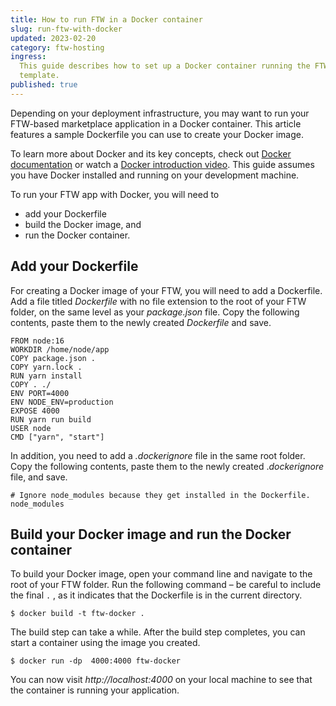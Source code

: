 ```yaml
---
title: How to run FTW in a Docker container
slug: run-ftw-with-docker
updated: 2023-02-20
category: ftw-hosting
ingress:
  This guide describes how to set up a Docker container running the FTW
  template.
published: true
---
```


Depending on your deployment infrastructure, you may want to run your
FTW-based marketplace application in a Docker container. This article
features a sample Dockerfile you can use to create your Docker image.

<info>

To learn more about Docker and its key concepts, check out
[Docker documentation](https://docs.docker.com/) or watch a
[Docker introduction video](https://youtu.be/pTFZFxd4hOI). This guide
assumes you have Docker installed and running on your development
machine.

</info>

To run your FTW app with Docker, you will need to

- add your Dockerfile
- build the Docker image, and
- run the Docker container.

## Add your Dockerfile

For creating a Docker image of your FTW, you will need to add a
Dockerfile. Add a file titled _Dockerfile_ with no file extension to the
root of your FTW folder, on the same level as your _package.json_ file.
Copy the following contents, paste them to the newly created
_Dockerfile_ and save.

```
FROM node:16
WORKDIR /home/node/app
COPY package.json .
COPY yarn.lock .
RUN yarn install
COPY . ./
ENV PORT=4000
ENV NODE_ENV=production
EXPOSE 4000
RUN yarn run build
USER node
CMD ["yarn", "start"]
```

In addition, you need to add a _.dockerignore_ file in the same root
folder. Copy the following contents, paste them to the newly created
._dockerignore_ file, and save.

```
# Ignore node_modules because they get installed in the Dockerfile.
node_modules
```

## Build your Docker image and run the Docker container

To build your Docker image, open your command line and navigate to the
root of your FTW folder. Run the following command – be careful to
include the final `.` , as it indicates that the Dockerfile is in the
current directory.

```shell
$ docker build -t ftw-docker .
```

The build step can take a while. After the build step completes, you can
start a container using the image you created.

```shell
$ docker run -dp  4000:4000 ftw-docker
```

You can now visit _http://localhost:4000_ on your local machine to see
that the container is running your application.
